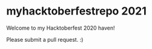 # myhacktoberfestrepo 2021

Welcome to my Hacktoberfest 2020 haven!

Please submit a pull request. :)
